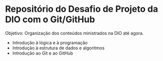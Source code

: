 # Repositório do Desafio de Projeto da DIO com o Git/GitHub 
Objetivo: Organização dos conteúdos ministrados na DIO até agora.

- Introdução à lógica e à programação
- Introdução à estrutura de dados e algoritmos
- Introdução ao Git e ao GitHub
